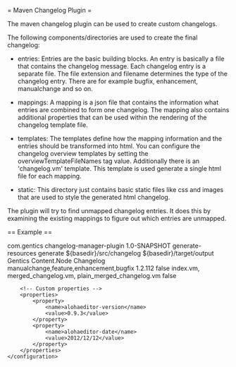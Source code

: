= Maven Changelog Plugin =

The maven changelog plugin can be used to create custom changelogs.

The following components/directories are used to create the final changelog:

* entries: 
 Entries are the basic building blocks. An entry is basically a file that 
 contains the changelog message. Each changelog entry is a separate file. 
 The file extension and filename determines the type of the changelog entry. 
 There are for example bugfix, enhancement, manualchange and so on.

* mappings:
A mapping is a json file that contains the information what entries are combined 
to form one changelog. The mapping also contains additional properties that can 
be used within the rendering of the changelog template file.

* templates:
The templates define how the mapping information and the entries should be 
transformed into html. You can configure the changelog overview templates by
setting the overviewTemplateFileNames tag value.
Additionally there is an 'changelog.vm' template. This template is used generate 
a single html file for each mapping.

* static:
This directory just contains basic static files like css and images that are used
to style the generated html changelog.


The plugin will try to find unmapped changelog entries. It does this by examining 
the existing mappings to figure out which entries are unmapped.

== Example ==

<plugin>
	<groupId>com.gentics</groupId>
	<artifactId>changelog-manager-plugin</artifactId>
	<version>1.0-SNAPSHOT</version>
	<executions>
		<execution>
			<phase>generate-resources</phase>
			<goals>
				<goal>generate</goal>
			</goals>
		</execution>
	</executions>
	<configuration>
		<!-- Defines the base directory where the entries, mappings, templates and static folder exists -->
		<baseDirectory>${basedir}/src/changelog</baseDirectory>
		<!-- Defines the output directory for the created changelog files -->
		<outputDirectory>${basedir}/target/output</outputDirectory>
		<changelogTitle>Gentics Content.Node Changelog</changelogTitle>
		<!-- This defines which entries types should be handled. Please note that the order of the entries also affects
			the sorting of the entries within the final changelog. -->
		<changelogTypes>manualchange,feature,enhancement,bugfix</changelogTypes>
		<!-- Defines the version for the new mapping that will be created for changelog entries without an existing mapping -->
		<changelogVersion>1.2.112</changelogVersion>
		<!-- Should the velocity renderer fail when eg. a null assignment is performed? -->
		<strictRenderMode>false</strictRenderMode>
		<!-- The names of the overview template files -->
		<overviewTemplateFileNames>index.vm, merged_changelog.vm, plain_merged_changelog.vm</overviewTemplateFileNames>
		<!-- Should all project properties be included? Those properties can than be used within the velocity template -->
		<includeProjectProperties>false</includeProjectProperties>
		
		<!-- Custom properties --> 
		<properties>
			<property>
				<name>alohaeditor-version</name>
				<value>0.9.3</value>
			</property>
			<property>
				<name>alohaeditor-date</name>
				<value>2012/12/12</value>
			</property>
		</properties>
	</configuration>
</plugin>